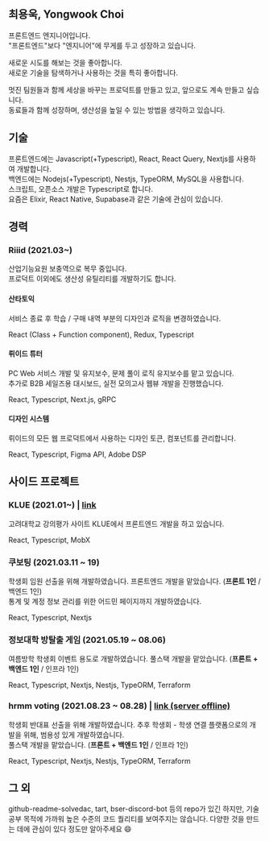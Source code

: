 ## 최용욱, Yongwook Choi

프론트엔드 엔지니어입니다.  
"프론트엔드"보다 "엔지니어"에 무게를 두고 성장하고 있습니다.

새로운 시도를 해보는 것을 좋아합니다.  
새로운 기술을 탐색하거나 사용하는 것을 특히 좋아합니다.

멋진 팀원들과 함께 세상을 바꾸는 프로덕트를 만들고 있고, 앞으로도 계속 만들고 싶습니다.  
동료들과 함께 성장하며, 생산성을 높일 수 있는 방법을 생각하고 있습니다.

## 기술

프론트엔드에는 Javascript(+Typescript), React, React Query, Nextjs를 사용하여 개발합니다.  
백엔드에는 Nodejs(+Typescript), Nestjs, TypeORM, MySQL을 사용합니다.  
스크립트, 오픈소스 개발은 Typescript로 합니다.  
요즘은 Elixir, React Native, Supabase과 같은 기술에 관심이 있습니다.

## 경력

### Riiid (2021.03~)

산업기능요원 보충역으로 복무 중입니다.  
프로덕트 이외에도 생산성 유틸리티를 개발하기도 합니다.

#### 산타토익

서비스 종료 후 학습 / 구매 내역 부분의 디자인과 로직을 변경하였습니다.

React (Class + Function component), Redux, Typescript

#### 뤼이드 튜터

PC Web 서비스 개발 및 유지보수, 문제 풀이 로직 유지보수를 맡고 있습니다.  
추가로 B2B 세일즈용 대시보드, 실전 모의고사 웹뷰 개발을 진행했습니다.

React, Typescript, Next.js, gRPC

#### 디자인 시스템

뤼이드의 모든 웹 프로덕트에서 사용하는 디자인 토큰, 컴포넌트를 관리합니다.

React, Typescript, Figma API, Adobe DSP

## 사이드 프로젝트

### KLUE (2021.01~) | [link](https://klue.kr)

고려대학교 강의평가 사이트 KLUE에서 프론트엔드 개발을 하고 있습니다.

React, Typescript, MobX

### 쿠보팅 (2021.03.11 ~ 19)

학생회 임원 선출을 위해 개발하였습니다. 프론트엔드 개발을 맡았습니다. (**프론트 1인** / 백엔드 1인)  
통계 및 계정 정보 관리를 위한 어드민 페이지까지 개발하였습니다.

React, Typescript, Nextjs

### 정보대학 방탈출 게임 (2021.05.19 ~ 08.06)

여름방학 학생회 이벤트 용도로 개발하였습니다. 풀스택 개발을 맡았습니다. (**프론트 + 백엔드 1인** / 인프라 1인)

React, Typescript, Nextjs, Nestjs, TypeORM, Terraform

### hrmm voting (2021.08.23 ~ 08.28) | [link (server offline)](https://hrmm.xyz)

학생회 반대표 선출을 위해 개발하였습니다. 추후 학생회 - 학생 연결 플랫폼으로의 개발을 위해, 범용성 있게 개발하였습니다.  
풀스택 개발을 맡았습니다. (**프론트 + 백엔드 1인** / 인프라 1인)

React, Typescript, Nextjs, Nestjs, TypeORM, Terraform

## 그 외

github-readme-solvedac, tart, bser-discord-bot 등의 repo가 있긴 하지만, 기술 공부 목적에 가까워 높은 수준의 코드 퀄리티를 보여주지는 않습니다. 다양한 것을 만드는 데에 관심이 있다 정도만 알아주세요 :smile:
